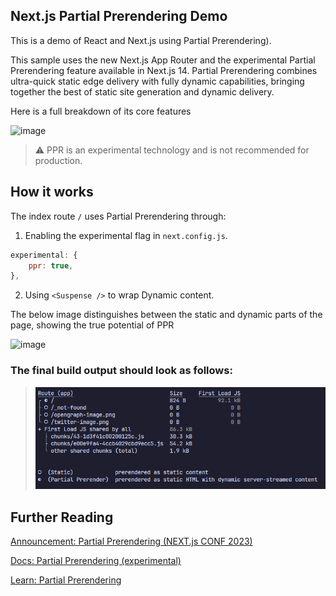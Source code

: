 ## Next.js Partial Prerendering Demo

This is a demo of React and Next.js using Partial Prerendering).

This sample uses the new Next.js App Router and the experimental Partial Prerendering feature available in Next.js 14. Partial Prerendering combines ultra-quick static edge delivery with fully dynamic capabilities, bringing together the best of static site generation and dynamic delivery.

Here is a full breakdown of its core features

![image](https://vercel.com/_next/image?url=https%3A%2F%2Fimages.ctfassets.net%2Fe5382hct74si%2F5VDyzuymkOUuQVo1ECuayK%2F051b687701d68d1590068323eeb0be30%2FGraphic_1_-_Dark.png&w=1080&q=75&dpl=dpl_7BsSCkzUxGRMVFVmKbSPAgMRzoUt)

> ⚠️ PPR is an experimental technology and is not recommended for production.

## How it works

The index route `/` uses Partial Prerendering through:

1. Enabling the experimental flag in `next.config.js`.

```js
experimental: {
    ppr: true,
},
```

2. Using `<Suspense />` to wrap Dynamic content.

The below image distinguishes between the static and dynamic parts of the page, showing the true potential of PPR

![image](https://vercel.com/_next/image?url=https%3A%2F%2Fimages.ctfassets.net%2Fe5382hct74si%2F19oHbnORNyZdAYAxuzQHbP%2F4e7196649e205805d8ef419da4e25d6d%2Fthinking-in-server-components.png&w=828&q=75&dpl=dpl_7BsSCkzUxGRMVFVmKbSPAgMRzoUt)

### The final build output should look as follows:

> ![screenshot](./public/Screenshot%202024-02-12%20155253.png)

## Further Reading

[Announcement: Partial Prerendering (NEXT.js CONF 2023)](https://vercel.com/blog/partial-prerendering-with-next-js-creating-a-new-default-rendering-model)

[Docs: Partial Prerendering (experimental)](https://nextjs.org/docs/app/api-reference/next-config-js/partial-prerendering)

[Learn: Partial Prerendering](https://nextjs.org/learn/dashboard-app/partial-prerendering)

